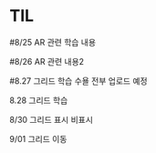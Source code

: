 # TIL

#8/25
AR 관련 학습 내용

#8/26
AR 관련 내용2

#8.27
그리드 학습
수욜 전부 업로드 예정

8.28
그리드 학습

8/30
그리드 표시 비표시 

9/01
그리드 이동
